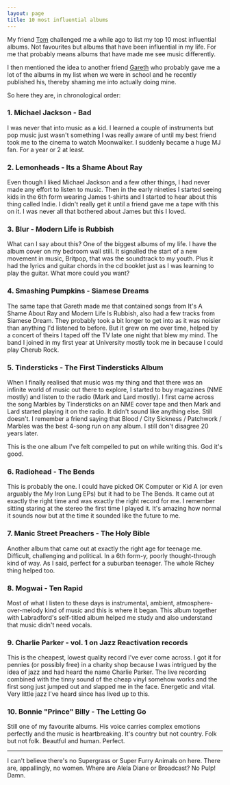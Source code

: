 ```yaml
---
layout: page
title: 10 most influential albums
---
```


My friend [Tom](https://twitter.com/sonofswiss) challenged me a while ago to list my top 10 most influential albums. Not favourites but albums that have been influential in my life. For me that probably means albums that have made me see music differently.

I then mentioned the idea to another friend [Gareth](https://twitter.com/Gaz11) who probably gave me a lot of the albums in my list when we were in school and he recently published his, thereby shaming me into actually doing mine.

So here they are, in chronological order:

### 1. Michael Jackson - Bad

I was never that into music as a kid. I learned a couple of instruments but pop music just wasn't something I was really aware of until my best friend took me to the cinema to watch Moonwalker. I suddenly became a huge MJ fan. For a year or 2 at least.

### 2. Lemonheads - Its a Shame About Ray

Even though I liked Michael Jackson and a few other things, I had never made any effort to listen to music. Then in the early nineties I started seeing kids in the 6th form wearing James t-shirts and I started to hear about this thing called Indie. I didn't really get it until a friend gave me a tape with this on it. I was never all that bothered about James but this I loved.

### 3. Blur - Modern Life is Rubbish

What can I say about this? One of the biggest albums of my life. I have the album cover on my bedroom wall still. It signalled the start of a new movement in music, Britpop, that was the soundtrack to my youth. Plus it had the lyrics and guitar chords in the cd booklet just as I was learning to play the guitar. What more could you want?

### 4. Smashing Pumpkins - Siamese Dreams

The same tape that Gareth made me that contained songs from It's A Shame About Ray and Modern Life Is Rubbish, also had a few tracks from Siamese Dream. They probably took a bit longer to get into as it was noisier than anything I'd listened to before. But it grew on me over time, helped by a concert of theirs I taped off the TV late one night that blew my mind. The band I joined in my first year at University mostly took me in because I could play Cherub Rock.

### 5. Tindersticks - The First Tindersticks Album

When I finally realised that music was my thing and that there was an infinite world of music out there to explore, I started to buy magazines (NME mostly) and listen to the radio (Mark and Lard mostly). I first came across the song Marbles by Tindersticks on an NME cover tape and then Mark and Lard started playing it on the radio. It didn't sound like anything else. Still doesn't. I remember a friend saying that Blood / City Sickness / Patchwork / Marbles was the best 4-song run on any album. I still don't disagree 20 years later.

This is the one album I've felt compelled to put on while writing this. God it's good.

### 6. Radiohead - The Bends

This is probably the one. I could have picked OK Computer or Kid A (or even arguably the My Iron Lung EPs) but it had to be The Bends. It came out at exactly the right time and was exactly the right record for me. I remember sitting staring at the stereo the first time I played it. It's amazing how normal it sounds now but at the time it sounded like the future to me.

### 7. Manic Street Preachers - The Holy Bible

Another album that came out at exactly the right age for teenage me. Difficult, challenging and political. In a 6th form-y, poorly thought-through kind of way. As I said, perfect for a suburban teenager. The whole Richey thing helped too.

### 8. Mogwai - Ten Rapid

Most of what I listen to these days is instrumental, ambient, atmosphere-over-melody kind of music and this is where it began. This album together with Labradford's self-titled album helped me study and also understand that music didn't need vocals.

### 9. Charlie Parker - vol. 1 on Jazz Reactivation records

This is the cheapest, lowest quality record I've ever come across. I got it for pennies (or possibly free) in a charity shop because I was intrigued by the idea of jazz and had heard the name Charlie Parker. The live recording combined with the tinny sound of the cheap vinyl somehow works and the first song just jumped out and slapped me in the face. Energetic and vital. Very little jazz I've heard since has lived up to this.

### 10. Bonnie "Prince" Billy - The Letting Go

Still one of my favourite albums. His voice carries complex emotions perfectly and the music is heartbreaking. It's country but not country. Folk but not folk. Beautful and human. Perfect.


---

I can't believe there's no Supergrass or Super Furry Animals on here. There are, appallingly, no women. Where are Alela Diane or Broadcast? No Pulp! Damn.
